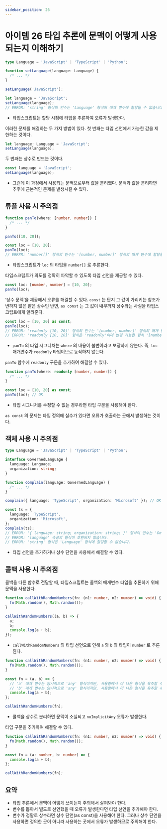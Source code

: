 ```yaml
---
sidebar_position: 26
---
```


# 아이템 26 타입 추론에 문맥이 어떻게 사용되는지 이해하기

```ts
type Language = 'JavaScript' | 'TypeScript' | 'Python';

function setLanguage(language: Language) {
  /* ... */
}

setLanguage('JavaScript');

let language = 'JavaScript';
setLanguage(language);
// ERROR: 'string' 형식의 인수는 'Language' 형식의 매개 변수에 할당될 수 없습니다.
```

- 타입스크립트는 할당 시점에 타입을 추론하여 오류가 발생한다.

이러한 문제를 해결하는 두 가지 방법이 있다. 첫 번째는 타입 선언에서 가능한 값을 제한하는 것이다.

```ts
let language: Language = 'JavaScript';
setLanguage(language);
```

두 번째는 상수로 만드는 것이다.

```ts
const language = 'JavaScript';
setLanguage(language);
```

- 그런데 이 과정에서 사용되는 문맥으로부터 값을 분리했다. 문맥과 값을 분리하면 추후에 근본적인 문제를 발생시킬 수 있다.

## 튜플 사용 시 주의점

```ts
function panTo(where: [number, number]) {
  /* ... */
}

panTo([10, 20]);

const loc = [10, 20];
panTo(loc);
// ERRPR: 'number[]' 형식의 인수는 '[number, number]' 형식의 매개 변수에 할당될 수 없습니다.
```

- 타입스크립트가 `loc` 의 타입을 `number[]` 로 추론한다.

타입스크립트가 의도를 정확히 파악할 수 있도록 타입 선언을 제공할 수 있다.

```ts
const loc: [number, number] = [10, 20];
panTo(loc);
```

‘상수 문맥’을 제공해서 오류를 해결할 수 있다. `const` 는 단지 그 값이 가리키는 참조가 변하지 않은 얕은 상수인 반면, `as const` 는 그 값이 내부까지 상수라는 사실을 타입스크립트에게 알려준다.

```ts
const loc = [10, 20] as const;
panTo(loc);
// ERROR: 'readonly [10, 20]' 형식의 인수는 '[number, number]' 형식의 매개 변수에 할당될 수 없습니다.
// ERROR: 'readonly [10, 20]' 형식은 'readonly'이며 변경 가능한 형식 '[number, number]'에 할당할 수 없습니다.
```

- `panTo` 의 타입 시그니처는 `where` 의 내용이 불변이라고 보장하지 않는다. 즉, `loc` 매개변수가 `readonly` 타입이므로 동작하지 않는다.

`panTo` 함수에 `readonly` 구문을 추가하여 해결할 수 있다.

```ts
function panTo(where: readonly [number, number]) {
  /* ... */
}

const loc = [10, 20] as const;
panTo(loc); // OK
```

- 타입 시그니처를 수정할 수 없는 경우라면 타입 구문을 사용해야 한다.

`as const` 의 문제는 타입 정의에 실수가 있다면 오류가 호출하는 곳에서 발생하는 것이다.

## 객체 사용 시 주의점

```ts
type Language = 'JavaScript' | 'TypeScript' | 'Python';

interface GovernedLanguage {
  language: Language;
  organization: string;
}

function complain(language: GovernedLanguage) {
  /* ... */
}

complain({ language: 'TypeScript', organization: 'Microsoft' }); // OK

const ts = {
  language: 'TypeScript',
  organization: 'Microsoft',
};
complain(ts);
// ERROR: '{ language: string; organization: string; }' 형식의 인수는 'GovernedLanguage' 형식의 매개 변수에 할당될 수 없습니다.
// ERROR: 'language' 속성의 형식이 호환되지 않습니다.
// ERROR: 'string' 형식은 'Language' 형식에 할당할 수 없습니다.
```

- 타입 선언을 추가하거나 상수 단언을 사용해서 해결할 수 있다.

## 콜백 사용 시 주의점

콜백을 다른 함수로 전달할 때, 타입스크립트는 콜백의 매개변수 타입을 추론하기 위해 문맥을 사용한다.

```ts
function callWithRandomNumbers(fn: (n1: number, n2: number) => void) {
  fn(Math.random(), Math.random());
}

callWithRandomNumbers((a, b) => {
  a;
  b;
  console.log(a + b);
});
```

- `callWithRandomNumbers` 의 타입 선언으로 인해 `a` 와 `b` 의 타입이 `number` 로 추론된다.

```ts
function callWithRandomNumbers(fn: (n1: number, n2: number) => void) {
  fn(Math.random(), Math.random());
}

const fn = (a, b) => {
  // 'a' 매개 변수는 암시적으로 'any' 형식이지만, 사용량에서 더 나은 형식을 유추할 수 있습니다.
  // 'b' 매개 변수는 암시적으로 'any' 형식이지만, 사용량에서 더 나은 형식을 유추할 수 있습니다.
  console.log(a + b);
};

callWithRandomNumbers(fn);
```

- 콜백을 상수로 분리하면 문맥이 소실되고 `noImplicitAny` 오류가 발생한다.

타입 구문을 추가하여 해결할 수 있다.

```ts
function callWithRandomNumbers(fn: (n1: number, n2: number) => void) {
  fn(Math.random(), Math.random());
}

const fn = (a: number, b: number) => {
  console.log(a + b);
};

callWithRandomNumbers(fn);
```

## 요약

- 타입 추론에서 문맥이 어떻게 쓰이는지 주의해서 살펴봐야 한다.
- 변수를 뽑아서 별도로 선언했을 때 오류가 발생한다면 타입 선언을 추가해야 한다.
- 변수가 정말로 상수라면 상수 단언(as const)을 사용해야 한다. 그러나 상수 단언을 사용하면 정의한 곳이 아니라 사용하는 곳에서 오류가 발생하므로 주의해야 한다.
